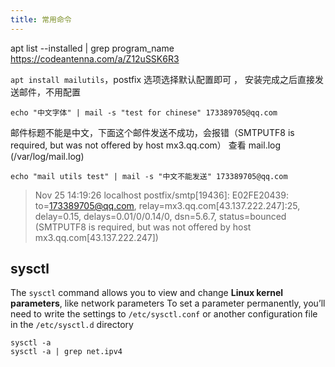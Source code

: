```yaml
---
title: 常用命令
---
```


apt list --installed | grep program_name
https://codeantenna.com/a/Z12uSSK6R3

`apt install mailutils`，postfix 选项选择默认配置即可 ， 安装完成之后直接发送邮件，不用配置

`echo "中文字体" | mail -s "test for chinese" 173389705@qq.com`

邮件标题不能是中文，下面这个邮件发送不成功，会报错（SMTPUTF8 is required, but was not offered by host mx3.qq.com） 查看 mail.log (/var/log/mail.log)

`echo "mail utils test" | mail -s "中文不能发送" 173389705@qq.com`


> Nov 25 14:19:26 localhost postfix/smtp[19436]: E02FE20439:
> to=<173389705@qq.com>, relay=mx3.qq.com[43.137.222.247]:25, delay=0.15, delays=0.01/0/0.14/0, dsn=5.6.7,
> status=bounced (SMTPUTF8 is required, but was not offered by host mx3.qq.com[43.137.222.247])

## sysctl

The `sysctl` command allows you to view and change **Linux kernel parameters**, like network parameters
To set a parameter permanently, you’ll need to write the settings to `/etc/sysctl.conf` or another configuration file in
the `/etc/sysctl.d` directory

```shell
sysctl -a
sysctl -a | grep net.ipv4
```
